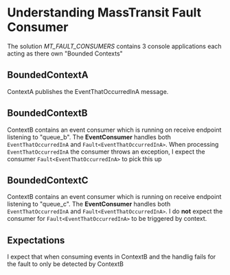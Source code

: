 # Understanding MassTransit Fault Consumer
The solution *MT_FAULT_CONSUMERS* contains 3 console applications each acting as there own "Bounded Contexts"

## BoundedContextA
ContextA publishes the EventThatOccurredInA message.

## BoundedContextB
ContextB contains an event consumer which is running on receive endpoint listening to "queue_b". 
The **EventConsumer** handles both `EventThatOccurredInA` and `Fault<EventThatOccurredInA>`. 
When processing `EventThatOccurredInA` the consumer throws an exception, I expect the consumer 
`Fault<EventThatOccurredInA>` to pick this up

## BoundedContextC
ContextB contains an event consumer which is running on receive endpoint listening to "queue_c". 
The **EventConsumer** handles both `EventThatOccurredInA` and `Fault<EventThatOccurredInA>`. 
I do **not** expect the consumer for `Fault<EventThatOccurredInA>` to be triggered by context.

## Expectations
I expect that when consuming events in ContextB and the handlig fails for the fault to only be detected by ContextB